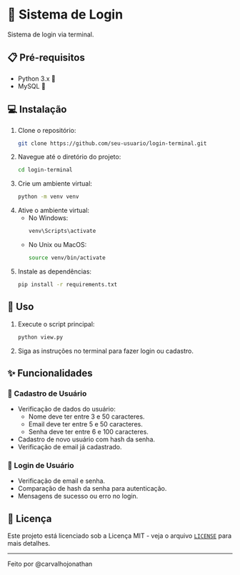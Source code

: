 # 🔐 Sistema de Login

Sistema de login via terminal.

## 📋 Pré-requisitos

- Python 3.x 🐍
- MySQL 🐬

## 💻 Instalação

1. Clone o repositório:
    ```sh
    git clone https://github.com/seu-usuario/login-terminal.git
    ```
2. Navegue até o diretório do projeto:
    ```sh
    cd login-terminal
    ```
3. Crie um ambiente virtual:
    ```sh
    python -m venv venv
    ```
4. Ative o ambiente virtual:
    - No Windows:
        ```sh
        venv\Scripts\activate
        ```
    - No Unix ou MacOS:
        ```sh
        source venv/bin/activate
        ```
5. Instale as dependências:
    ```sh
    pip install -r requirements.txt
    ```

## 🚀 Uso

1. Execute o script principal:
    ```sh
    python view.py
    ```
2. Siga as instruções no terminal para fazer login ou cadastro.

## ✨ Funcionalidades

### 📝 Cadastro de Usuário

- Verificação de dados do usuário:
    - Nome deve ter entre 3 e 50 caracteres.
    - Email deve ter entre 5 e 50 caracteres.
    - Senha deve ter entre 6 e 100 caracteres.
- Cadastro de novo usuário com hash da senha.
- Verificação de email já cadastrado.

### 🔑 Login de Usuário

- Verificação de email e senha.
- Comparação de hash da senha para autenticação.
- Mensagens de sucesso ou erro no login.

## 📝 Licença

Este projeto está licenciado sob a Licença MIT - veja o arquivo [`LICENSE`](command:_github.copilot.openRelativePath?%5B%7B%22scheme%22%3A%22file%22%2C%22authority%22%3A%22%22%2C%22path%22%3A%22%2Fd%3A%2FUsers%2Fjonat%2FDocuments%2FGitHub%2Flogin-terminal%2FLICENSE%22%2C%22query%22%3A%22%22%2C%22fragment%22%3A%22%22%7D%5D "d:\Users\jonat\Documents\GitHub\login-terminal\LICENSE") para mais detalhes.

______________________________
Feito por @carvalhojonathan